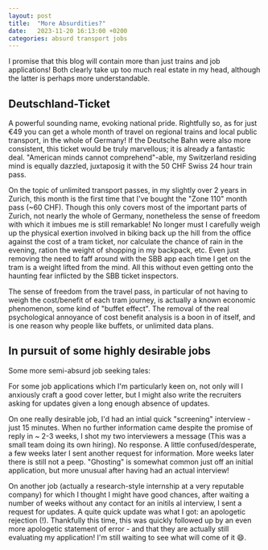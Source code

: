 ```yaml
---
layout: post
title:  "More Absurdities?"
date:   2023-11-20 16:13:00 +0200
categories: absurd transport jobs
---
```


I promise that this blog will contain more than just trains and job applications! Both clearly take up too much real estate in my head, although the latter is perhaps more understandable.

## Deutschland-Ticket

A powerful sounding name, evoking national pride. Rightfully so, as for just €49 you can get a whole month of travel on regional trains and local public transport, in the whole of Germany! If the Deutsche Bahn were also more consistent, this ticket would be truly marvellous; it is already a fantastic deal. "American minds cannot comprehend"-able, my Switzerland residing mind is equally dazzled, juxtaposig it with the 50 CHF Swiss 24 hour train pass.

On the topic of unlimited transport passes, in my slightly over 2 years in Zurich, this month is the first time that I've bought the "Zone 110" month pass (~60 CHF). Though this only covers most of the important parts of Zurich, not nearly the whole of Germany, nonetheless the sense of freedom with which it imbues me is still remarkable! No longer must I carefully weigh up the physical exertion involved in biking back up the hill from the office against the cost of a tram ticket, nor calculate the chance of rain in the evening, ration the weight of shopping in my backpack, etc. Even just removing the need to faff around with the SBB app each time I get on the tram is a weight lifted from the mind. All this without even getting onto the haunting fear inflicted by the SBB ticket inspectors.

The sense of freedom from the travel pass, in particular of not having to weigh the cost/benefit of each tram journey, is actually a known economic phenomenon, some kind of "buffet effect". The removal of the real psychological annoyance of cost benefit analysis is a boon in of itself, and is one reason why people like buffets, or unlimited data plans.



## In pursuit of some highly desirable jobs

Some more semi-absurd job seeking tales:

For some job applications which I'm particularly keen on, not only will I anxiously craft a good cover letter, but I might also write the recruiters asking for updates given a long enough absence of updates.

On one really desirable job, I'd had an intial quick "screening" interview - just 15 minutes. When no further information came despite the promise of reply in ~ 2-3 weeks, I shot my two interviewers a message (This was a small team doing its own hiring). No response. A little confused/desperate, a few weeks later I sent another request for information. More weeks later there is still not a peep. "Ghosting" is somewhat common just off an initial application, but more unusual after having had an actual interview!

On another job (actually a research-style internship at a very reputable company) for which I thought I might have good chances, after waiting a number of weeks without any contact for an initils
al interview, I sent a request for updates. A quite quick update was what I got: an apologetic rejection (!). Thankfully this time, this was quickly followed up by an even more apologetic statement of error - and that they are actually still evaluating my application! I'm still waiting to see what will come of it :smile:.
